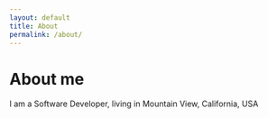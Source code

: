 ```yaml
---
layout: default
title: About
permalink: /about/
---
```


# About me

I am a Software Developer, living in Mountain View, California, USA
